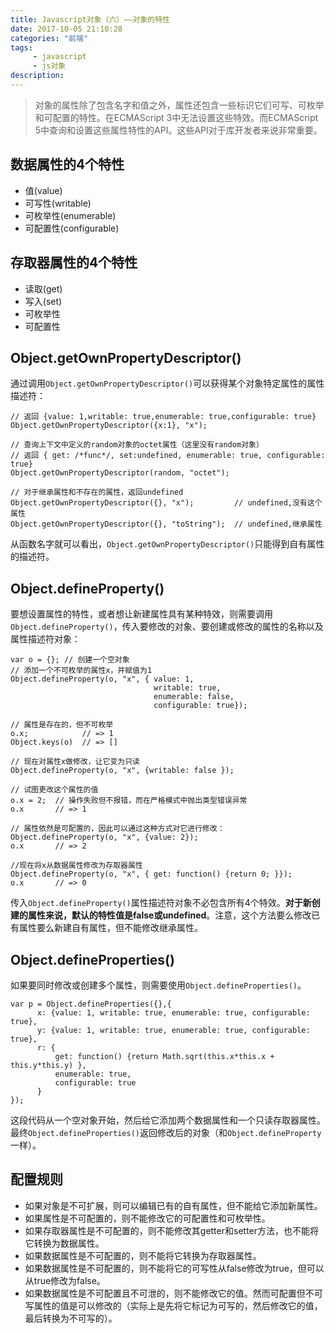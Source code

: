 ```yaml
---
title: Javascript对象（六）——对象的特性
date: 2017-10-05 21:10:28
categories: "前端"
tags:
     - javascript
     - js对象
description:
---
```


> 对象的属性除了包含名字和值之外，属性还包含一些标识它们可写、可枚举和可配置的特性。在ECMAScript 3中无法设置这些特效。而ECMAScript 5中查询和设置这些属性特性的API。这些API对于库开发者来说非常重要。
<!--more-->

## 数据属性的4个特性
- 值(value)
- 可写性(writable)
- 可枚举性(enumerable)
- 可配置性(configurable)

## 存取器属性的4个特性
- 读取(get)
- 写入(set)
- 可枚举性
- 可配置性

## Object.getOwnPropertyDescriptor()
通过调用`Object.getOwnPropertyDescriptor()`可以获得某个对象特定属性的属性描述符：
```
// 返回 {value: 1,writable: true,enumerable: true,configurable: true}
Object.getOwnPropertyDescriptor({x:1}, "x");

// 查询上下文中定义的random对象的octet属性（这里没有random对象）
// 返回 { get: /*func*/, set:undefined, enumerable: true, configurable: true}
Object.getOwnPropertyDescriptor(random, "octet");

// 对于继承属性和不存在的属性，返回undefined
Object.getOwnPropertyDescriptor({}, "x");         // undefined,没有这个属性
Object.getOwnPropertyDescriptor({}, "toString");  // undefined,继承属性
```
从函数名字就可以看出，`Object.getOwnPropertyDescriptor()`只能得到自有属性的描述符。

## Object.defineProperty()
要想设置属性的特性，或者想让新建属性具有某种特效，则需要调用`Object.defineProperty()`，传入要修改的对象、要创建或修改的属性的名称以及属性描述符对象：
```
var o = {}; // 创建一个空对象
// 添加一个不可枚举的属性x，并赋值为1
Object.defineProperty(o, "x", { value: 1,
                                writable: true,
                                enumerable: false,
                                configurable: true});

// 属性是存在的，但不可枚举
o.x;            // => 1
Object.keys(o)  // => []

// 现在对属性x做修改，让它变为只读
Object.defineProperty(o, "x", {writable: false });

// 试图更改这个属性的值
o.x = 2;  // 操作失败但不报错，而在严格模式中抛出类型错误异常
o.x       // => 1

// 属性依然是可配置的，因此可以通过这种方式对它进行修改：
Object.defineProperty(o, "x", {value: 2});
o.x       // => 2

//现在将x从数据属性修改为存取器属性
Object.defineProperty(o, "x", { get: function() {return 0; }});
o.x       // => 0
```
传入`Object.defineProperty()`属性描述符对象不必包含所有4个特效。**对于新创建的属性来说，默认的特性值是false或undefined**。注意，这个方法要么修改已有属性要么新建自有属性，但不能修改继承属性。

## Object.defineProperties()
如果要同时修改或创建多个属性，则需要使用`Object.defineProperties()`。
```
var p = Object.defineProperties({},{
      x: {value: 1, writable: true, enumerable: true, configurable: true},
      y: {value: 1, writable: true, enumerable: true, configurable: true},
      r: {
          get: function() {return Math.sqrt(this.x*this.x + this.y*this.y) },
          enumerable: true,
          configurable: true
      }
});
```
这段代码从一个空对象开始，然后给它添加两个数据属性和一个只读存取器属性。最终`Object.defineProperties()`返回修改后的对象（和`Object.defineProperty`一样）。

## 配置规则
- 如果对象是不可扩展，则可以编辑已有的自有属性，但不能给它添加新属性。
- 如果属性是不可配置的，则不能修改它的可配置性和可枚举性。
- 如果存取器属性是不可配置的，则不能修改其getter和setter方法，也不能将它转换为数据属性。
- 如果数据属性是不可配置的，则不能将它转换为存取器属性。
- 如果数据属性是不可配置的，则不能将它的可写性从false修改为true，但可以从true修改为false。
- 如果数据属性是不可配置且不可泄的，则不能修改它的值。然而可配置但不可写属性的值是可以修改的（实际上是先将它标记为可写的，然后修改它的值，最后转换为不可写的）。
